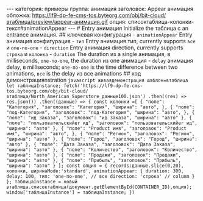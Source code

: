 --- категория: примеры группа: анимация заголовок: Appear анимация обложка: https://lf9-dp-fe-cms-tos.byteorg.com/obj/bit-cloud/втаблица/preview/appear-анимация.gif опция: списоктаблица-колонки-текст#animationAppear --- # Entry анимация Initialize the таблица с an entrance анимация. ## ключевая конфигурация - `animationAppear` Entry анимация конфигурация - `тип` Entry анимация тип, currently supports `все` и `one-по-one` - `direction` Entry анимация direction, currently supports `строка` и `колонка` - `duration` The duration из a single анимация, в milliseconds, `one-по-one`, the duration из one анимация - `delay` анимация delay, в milliseconds; `one-по-one` is the time difference between two animations, `все` is the delay из все animations ## код демонстрацияnstration ```javascript живаядемонстрация шаблон=втаблица let таблицаInstance; fetch('https://lf9-dp-fe-cms-tos.byteorg.com/obj/bit-cloud/втаблица/North_American_Superstore_данные100.json') .then((res) => res.json()) .then((данные) => { const колонки =[ { "поле": "Категория", "заголовок": "Категория", "ширина": "авто", }, { "поле": "под-Категория", "заголовок": "под-Категория", "ширина": "авто", }, { "поле": "ид Заказа", "заголовок": "ид Заказа", "ширина": "авто" }, { "поле": "пользовательскийer ид", "заголовок": "пользовательскийer ид", "ширина": "авто" }, { "поле": "Product имя", "заголовок": "Product имя", "ширина": "авто", }, { "поле": "Регион", "заголовок": "Регион", "ширина": "авто" }, { "поле": "Город", "заголовок": "Город", "ширина": "авто" }, { "поле": "Дата Заказа", "заголовок": "Дата Заказа", "ширина": "авто" }, { "поле": "Количество", "заголовок": "Количество", "ширина": "авто" }, { "поле": "Продажи", "заголовок": "Продажи", "ширина": "авто" }, { "поле": "Прибыль", "заголовок": "Прибыль", "ширина": "авто" } ]; const опция = { records:данные.slice(0,20), колонки, ширинаMode:'standard', animationAppear: { duration: 300, delay: 100, тип: 'one-по-one', // все direction: 'строка' // colunm } }; таблицаInstance = новый втаблица.списоктаблица(документ.getElementById(CONTAINER_ID),опция); window['таблицаInstance'] = таблицаInstance; }) ``` 